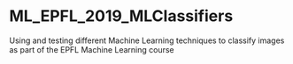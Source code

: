 # ML_EPFL_2019_MLClassifiers
Using and testing different Machine Learning techniques to classify images as part of the EPFL Machine Learning course

